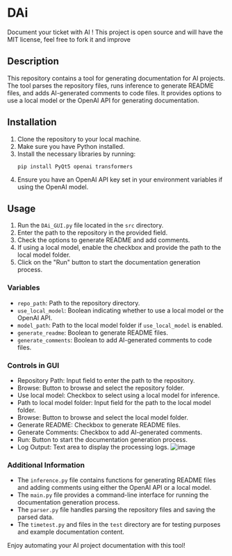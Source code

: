 # DAi
Document your ticket with AI !
This project is open source and will have the MIT license, feel free to fork it and improve

## Description
This repository contains a tool for generating documentation for AI projects. The tool parses the repository files, runs inference to generate README files, and adds AI-generated comments to code files. It provides options to use a local model or the OpenAI API for generating documentation.

## Installation
1. Clone the repository to your local machine.
2. Make sure you have Python installed.
3. Install the necessary libraries by running:
   ```
   pip install PyQt5 openai transformers
   ```
4. Ensure you have an OpenAI API key set in your environment variables if using the OpenAI model.

## Usage
1. Run the `DAi_GUI.py` file located in the `src` directory.
2. Enter the path to the repository in the provided field.
3. Check the options to generate README and add comments.
4. If using a local model, enable the checkbox and provide the path to the local model folder.
5. Click on the "Run" button to start the documentation generation process.

### Variables
- `repo_path`: Path to the repository directory.
- `use_local_model`: Boolean indicating whether to use a local model or the OpenAI API.
- `model_path`: Path to the local model folder if `use_local_model` is enabled.
- `generate_readme`: Boolean to generate README files.
- `generate_comments`: Boolean to add AI-generated comments to code files.

### Controls in GUI
- Repository Path: Input field to enter the path to the repository.
- Browse: Button to browse and select the repository folder.
- Use local model: Checkbox to select using a local model for inference.
- Path to local model folder: Input field for the path to the local model folder.
- Browse: Button to browse and select the local model folder.
- Generate README: Checkbox to generate README files.
- Generate Comments: Checkbox to add AI-generated comments.
- Run: Button to start the documentation generation process.
- Log Output: Text area to display the processing logs.
  ![image](https://github.com/user-attachments/assets/38d715d5-8ac0-4e75-966c-db19b3a82ad5)


### Additional Information
- The `inference.py` file contains functions for generating README files and adding comments using either the OpenAI API or a local model.
- The `main.py` file provides a command-line interface for running the documentation generation process.
- The `parser.py` file handles parsing the repository files and saving the parsed data.
- The `timetest.py` and files in the `test` directory are for testing purposes and example documentation content.

Enjoy automating your AI project documentation with this tool!
